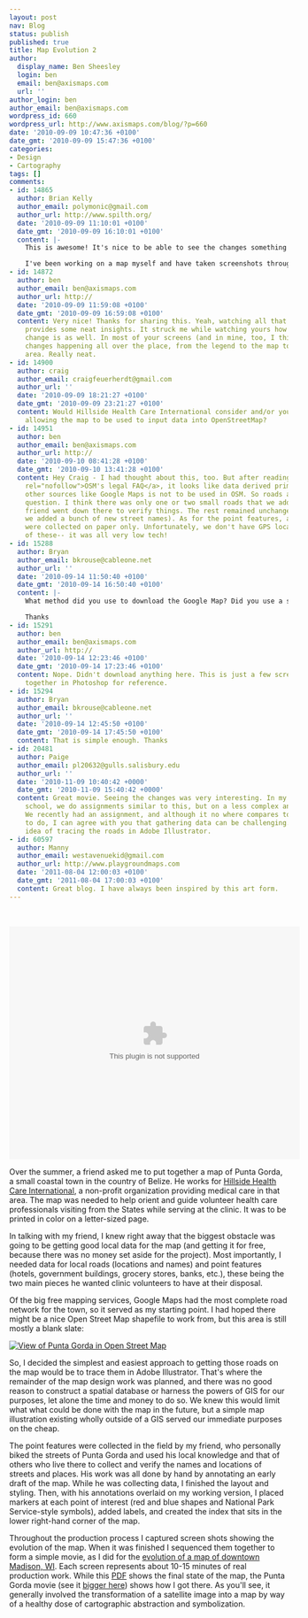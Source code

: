 ```yaml
---
layout: post
nav: Blog
status: publish
published: true
title: Map Evolution 2
author:
  display_name: Ben Sheesley
  login: ben
  email: ben@axismaps.com
  url: ''
author_login: ben
author_email: ben@axismaps.com
wordpress_id: 660
wordpress_url: http://www.axismaps.com/blog/?p=660
date: '2010-09-09 10:47:36 +0100'
date_gmt: '2010-09-09 15:47:36 +0100'
categories:
- Design
- Cartography
tags: []
comments:
- id: 14865
  author: Brian Kelly
  author_email: polymonic@gmail.com
  author_url: http://www.spilth.org/
  date: '2010-09-09 11:10:01 +0100'
  date_gmt: '2010-09-09 16:10:01 +0100'
  content: |-
    This is awesome! It's nice to be able to see the changes something goes though - gives you some insight into the decisions made.

    I've been working on a map myself and have taken screenshots throughout the process. It's not finished yet, but it has definitely changed a bit over the course of it's development: http://www.flickr.com/photos/spilth/sets/72157624490148326/show/
- id: 14872
  author: ben
  author_email: ben@axismaps.com
  author_url: http://
  date: '2010-09-09 11:59:08 +0100'
  date_gmt: '2010-09-09 16:59:08 +0100'
  content: Very nice! Thanks for sharing this. Yeah, watching all that change really
    provides some neat insights. It struck me while watching yours how wholistic the
    change is as well. In most of your screens (and in mine, too, I think) there are
    changes happening all over the place, from the legend to the map to the title
    area. Really neat.
- id: 14900
  author: craig
  author_email: craigfeuerherdt@gmail.com
  author_url: ''
  date: '2010-09-09 18:21:27 +0100'
  date_gmt: '2010-09-09 23:21:27 +0100'
  content: Would Hillside Health Care International consider and/or yourself consider
    allowing the map to be used to input data into OpenStreetMap?
- id: 14951
  author: ben
  author_email: ben@axismaps.com
  author_url: http://
  date: '2010-09-10 08:41:28 +0100'
  date_gmt: '2010-09-10 13:41:28 +0100'
  content: Hey Craig - I had thought about this, too. But after reading over <a href="http://wiki.openstreetmap.org/wiki/Legal_FAQ#Can_I_trace_data_from_Google_Maps.2FVirtual_Earth.2FOrdnance_Survey.2F....3F"
    rel="nofollow">OSM's legal FAQ</a>, it looks like data derived primarily from
    other sources like Google Maps is not to be used in OSM. So roads are out of the
    question. I think there was only one or two small roads that we added after my
    friend went down there to verify things. The rest remained unchanged (although
    we added a bunch of new street names). As for the point features, all of these
    were collected on paper only. Unfortunately, we don't have GPS locations for any
    of these-- it was all very low tech!
- id: 15288
  author: Bryan
  author_email: bkrouse@cableone.net
  author_url: ''
  date: '2010-09-14 11:50:40 +0100'
  date_gmt: '2010-09-14 16:50:40 +0100'
  content: |-
    What method did you use to download the Google Map? Did you use a simple screen capture or did you download the tiles?

    Thanks
- id: 15291
  author: ben
  author_email: ben@axismaps.com
  author_url: http://
  date: '2010-09-14 12:23:46 +0100'
  date_gmt: '2010-09-14 17:23:46 +0100'
  content: Nope. Didn't download anything here. This is just a few screenshots stitched
    together in Photoshop for reference.
- id: 15294
  author: Bryan
  author_email: bkrouse@cableone.net
  author_url: ''
  date: '2010-09-14 12:45:50 +0100'
  date_gmt: '2010-09-14 17:45:50 +0100'
  content: That is simple enough. Thanks
- id: 20481
  author: Paige
  author_email: pl20632@gulls.salisbury.edu
  author_url: ''
  date: '2010-11-09 10:40:42 +0000'
  date_gmt: '2010-11-09 15:40:42 +0000'
  content: Great movie. Seeing the changes was very interesting. In my classes at
    school, we do assignments similar to this, but on a less complex and smaller scale.
    We recently had an assignment, and although it no where compares to what u had
    to do, I can agree with you that gathering data can be challenging. I like your
    idea of tracing the roads in Adobe Illustrator.
- id: 60597
  author: Manny
  author_email: westavenuekid@gmail.com
  author_url: http://www.playgroundmaps.com
  date: '2011-08-04 12:00:03 +0100'
  date_gmt: '2011-08-04 17:00:03 +0100'
  content: Great blog. I have always been inspired by this art form.
---
```

<p><script src="http://www.apple.com/library/quicktime/scripts/ac_quicktime.js" type="text/javascript"></script><br />
 <script src="http://www.apple.com/library/quicktime/scripts/qtp_library.js" type="text/javascript"></script></p>
<p><script type="text/javascript">// <![CDATA[<br />
	QT_WritePoster_XHTML('', 'http://work.axismaps.com/video/Belize_480/Belize_480-poster.jpg',<br />
		'http://work.axismaps.com/video/Belize_480/Belize_480.mov',<br />
		'525', '421', '',<br />
		'controller', 'true',<br />
		'autoplay', 'true',<br />
		'bgcolor', 'black',<br />
		'scale', 'aspect');<br />
// ]]></script></p>
<noscript>
<object classid="clsid:02bf25d5-8c17-4b23-bc80-d3488abddc6b" width="590" height="473" codebase="http://www.apple.com/qtactivex/qtplugin.cab#version=6,0,2,0"><param name="src" value="http://work.axismaps.com/video/Belize_480/Belize_480-poster.jpg" /><param name="href" value="http://work.axismaps.com/video/mapEvolution_small/mapEvolution_small.mov" /><param name="target" value="myself" /><param name="controller" value="false" /><param name="autoplay" value="true" /><param name="scale" value="aspect" /><embed type="video/quicktime" width="525" height="421" src="http://work.axismaps.com/video/Belize_480/Belize_480-poster.jpg" scale="aspect" autoplay="true" controller="false" target="myself" href="http://work.axismaps.com/video/Belize_480/Belize_480.mov"></embed></object><br />
</noscript>
<p>Over the summer, a friend asked me to put together a map of Punta Gorda, a small coastal town in the country of Belize. He works for <a href="http://www.hillsidebelize.net/main.html">Hillside Health Care International</a>, a non-profit organization providing medical care in that area. The map was needed to help orient and guide volunteer health care professionals visiting from the States while serving at the clinic. It was to be printed in color on a letter-sized page.</p>
<p>In talking with my friend, I knew right away that the biggest obstacle was going to be getting good local data for the map  (and getting it for free, because there was no money set aside for the project). Most importantly, I needed data for local roads (locations and names) and point features (hotels, government buildings, grocery stores, banks, etc.), these being the two main pieces he wanted clinic volunteers to have at their disposal.</p>
<p>Of the big free mapping services, Google Maps had the most complete road network for the town, so it served as my starting point. I had hoped there might be a nice Open Street Map shapefile to work from, but this area is still mostly a blank slate:</p>
<p><a href="http://www.axismaps.com/blog/2010/09/map-evolution-2/openstreetmap/" rel="attachment wp-att-706"><img src="{{ site.baseurl }}/media/posts/2010/09/openStreetMap.jpg" alt="View of Punta Gorda in Open Street Map" title="openStreetMap" class="alignnone size-full wp-image-706" /></a></p>
<p>So, I decided the simplest and easiest approach to getting those roads on the map would be to trace them in Adobe Illustrator. That's where the remainder of the map design work was planned, and there was no good reason to construct a spatial database or harness the powers of GIS for our purposes, let alone the time and money to do so. We knew this would limit what what could be done with the map in the future, but a simple map illustration existing wholly outside of a GIS served our immediate purposes on the cheap.</p>
<p>The point features were collected in the field by my friend, who personally biked the streets of Punta Gorda and used his local knowledge and that of others who live there to collect and verify the names and locations of streets and places. His work was all done by hand by annotating an early draft of the map. While he was collecting data, I finished the layout and styling. Then, with his annotations overlaid on my working version, I placed markers at each point of interest (red and blue shapes and National Park Service-style symbols), added labels, and created the index that sits in the lower right-hand corner of the map.</p>
<p>Throughout the production process I captured screen shots showing the evolution of the map. When it was finished I sequenced them together to form a simple movie, as I did for the <a href="http://www.axismaps.com/blog/2009/01/map-evolution/">evolution of a map of downtown Madison, WI</a>. Each screen represents about 10-15 minutes of real production work. While this <a href="{{ site.baseurl }}/media/posts/2010/09/puntaGordaTown.pdf">PDF</a> shows the final state of the map, the Punta Gorda movie (see it <a href="http://work.axismaps.com/video/Belize_720.mov">bigger here</a>) shows how I got there. As you'll see, it generally involved the transformation of a satellite image into a map by way of a healthy dose of cartographic abstraction and symbolization.</p>
